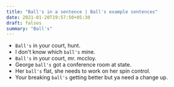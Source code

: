 ```yaml
---
title: "Ball's in a sentence | Ball's example sentences"
date: 2021-01-20T19:57:50+05:30
draft: falses
summary: "Ball's"
---
```

- `Ball's` in your court, hunt.
- I don't know which `ball's` mine.
- `Ball's` in your court, mr. mccloy.
- George `ball's` got a conference room at state.
- Her `ball's` flat, she needs to work on her spin control.
- Your breaking `ball's` getting better but ya need a change up.
                 
